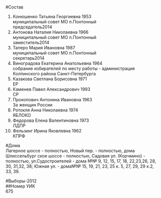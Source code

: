 #Состав  
1. Конюшенко Татьяна Георгиевна 1953  
    муниципальный совет МО п.Понтонный  
    председатель2014  
2. Антонова Наталия Николаевна 1966  
    муниципальный совет МО п.Понтонный  
    заместитель2014  
3. Таперо Мария Ивановна 1987  
    муниципальный совет МО п.Понтонный  
    секретарь2014  
4. Виноградова Екатерина Анатольевна 1964  
    собрание избирателей по месту работы - администрация Колпинского района Санкт-Петербурга  
5. Казакова Светлана Борисовна 1971  
    ЕР  
6. Каменев Павел Александрович 1993  
    СР  
7. Прокопович Антонина Ивановна 1963  
    За женщин России  
8. Ротокля Анна Николаевна 1974  
    ЯБЛОКО  
9. Федорова Елена Валентиновна 1973  
    ЛДПР  
10. Фельзинг Ирина Яковлевна 1962  
    КПРФ  
  
#Дома  
Лагерное шоссе - полностью, Новый пер. - полностью, дома Шлиссельбург ское шоссе - полностью, Садовая ул. (Корчмино) - полностью, ул.Судостроителей - дома №№ 9, 12, 15, 17, 18, 22,23,26, 28, 30, 31,32, 38; Южная ул. - дома№№ 15, 19, 21, 23, 25 к. 5, 27, 29, 29 к.2, 33, 39.  
  
#Выборы-2012  
##Номер УИК  
675  
